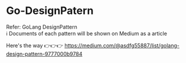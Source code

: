 # Go-DesignPatern
Refer: GoLang DesignPattern<br>
ℹ️ Documents of each pattern will be shown on Medium as a article<br>

Here's the way 👉👉👉 https://medium.com/@asdfg55887/list/golang-design-pattern-9777000b9784
